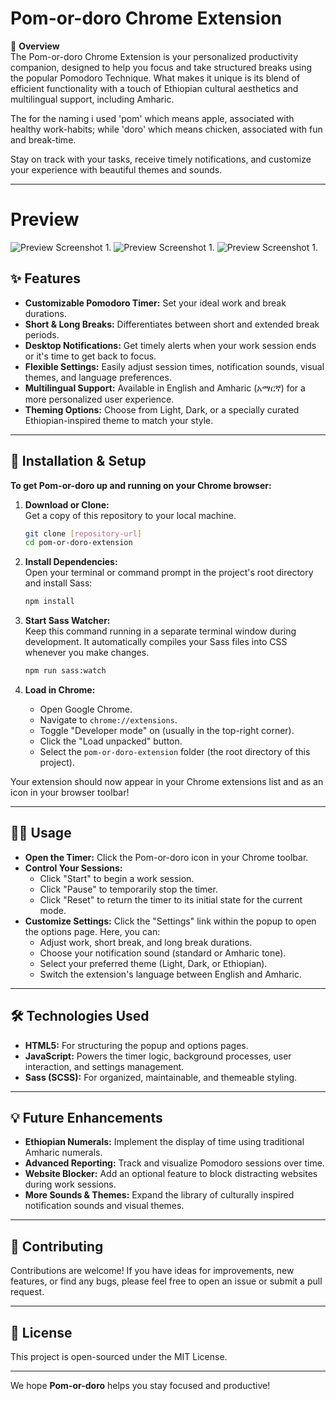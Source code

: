 # Pom-or-doro Chrome Extension

🌟 **Overview**  
The Pom-or-doro Chrome Extension is your personalized productivity companion, designed to help you focus and take structured breaks using the popular Pomodoro Technique. What makes it unique is its blend of efficient functionality with a touch of Ethiopian cultural aesthetics and multilingual support, including Amharic.

The for the naming i used 'pom' which means apple, associated with healthy work-habits; while 'doro' which means chicken, associated with fun and break-time.

Stay on track with your tasks, receive timely notifications, and customize your experience with beautiful themes and sounds.

---

# Preview
![Preview Screenshot 1](assets/images/pomordoro_light.png).
![Preview Screenshot 1](assets/images/pomordoro_dark.png).
![Preview Screenshot 1](assets/images/pomordoro_settings.png).
## ✨ **Features**

- **Customizable Pomodoro Timer:** Set your ideal work and break durations.
- **Short & Long Breaks:** Differentiates between short and extended break periods.
- **Desktop Notifications:** Get timely alerts when your work session ends or it's time to get back to focus.
- **Flexible Settings:** Easily adjust session times, notification sounds, visual themes, and language preferences.
- **Multilingual Support:** Available in English and Amharic (አማርኛ) for a more personalized user experience.
- **Theming Options:** Choose from Light, Dark, or a specially curated Ethiopian-inspired theme to match your style.

---

## 🚀 Installation & Setup

**To get Pom-or-doro up and running on your Chrome browser:**

1. **Download or Clone:**  
   Get a copy of this repository to your local machine.
   ```bash
   git clone [repository-url]
   cd pom-or-doro-extension
   ```

2. **Install Dependencies:**  
   Open your terminal or command prompt in the project's root directory and install Sass:
   ```bash
   npm install
   ```

3. **Start Sass Watcher:**  
   Keep this command running in a separate terminal window during development. It automatically compiles your Sass files into CSS whenever you make changes.
   ```bash
   npm run sass:watch
   ```

4. **Load in Chrome:**
   - Open Google Chrome.
   - Navigate to `chrome://extensions`.
   - Toggle "Developer mode" on (usually in the top-right corner).
   - Click the "Load unpacked" button.
   - Select the `pom-or-doro-extension` folder (the root directory of this project).

Your extension should now appear in your Chrome extensions list and as an icon in your browser toolbar!

---

## 👨‍💻 Usage

- **Open the Timer:** Click the Pom-or-doro icon in your Chrome toolbar.
- **Control Your Sessions:**
  - Click "Start" to begin a work session.
  - Click "Pause" to temporarily stop the timer.
  - Click "Reset" to return the timer to its initial state for the current mode.
- **Customize Settings:** Click the "Settings" link within the popup to open the options page. Here, you can:
  - Adjust work, short break, and long break durations.
  - Choose your notification sound (standard or Amharic tone).
  - Select your preferred theme (Light, Dark, or Ethiopian).
  - Switch the extension's language between English and Amharic.

---

## 🛠️ Technologies Used

- **HTML5:** For structuring the popup and options pages.
- **JavaScript:** Powers the timer logic, background processes, user interaction, and settings management.
- **Sass (SCSS):** For organized, maintainable, and themeable styling.

---

## 💡 Future Enhancements

- **Ethiopian Numerals:** Implement the display of time using traditional Amharic numerals.
- **Advanced Reporting:** Track and visualize Pomodoro sessions over time.
- **Website Blocker:** Add an optional feature to block distracting websites during work sessions.
- **More Sounds & Themes:** Expand the library of culturally inspired notification sounds and visual themes.

---

## 🤝 Contributing

Contributions are welcome! If you have ideas for improvements, new features, or find any bugs, please feel free to open an issue or submit a pull request.

---

## 📄 License

This project is open-sourced under the MIT License.

---

We hope **Pom-or-doro** helps you stay focused and productive!